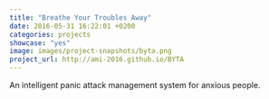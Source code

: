 ```yaml
---
title: "Breathe Your Troubles Away"
date: 2016-05-31 16:22:01 +0200
categories: projects
showcase: "yes"
image: images/project-snapshots/byta.png
project_url: http://ami-2016.github.io/BYTA
---
```


An intelligent panic attack management system for anxious people.
